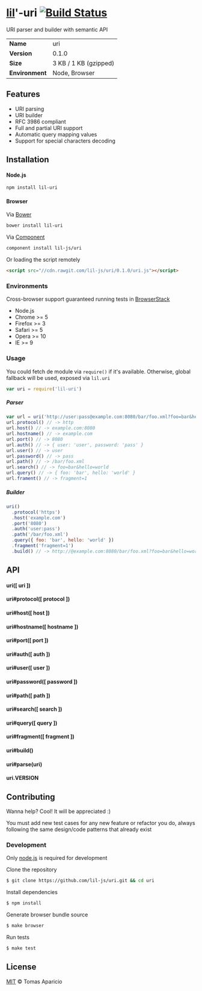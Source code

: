 # [lil](http://lil-js.github.io)'-uri [![Build Status](https://api.travis-ci.org/lil-js/uri.svg?branch=master)][travis]

URI parser and builder with semantic API

<table>
<tr>
<td><b>Name</b></td><td>uri</td>
</tr>
<tr>
<td><b>Version</b></td><td>0.1.0</td>
</tr>
<tr>
<td><b>Size</b></td><td>3 KB / 1 KB (gzipped)</td>
</tr>
<tr>
<td><b>Environment</b></td><td>Node, Browser</td>
</tr>
</table>

## Features

- URI parsing
- URI builder
- RFC 3986 compliant
- Full and partial URI support
- Automatic query mapping values
- Support for special characters decoding

## Installation

#### Node.js
```bash
npm install lil-uri
```

#### Browser
Via [Bower](http://bower.io)
```bash
bower install lil-uri
```
Via [Component](http://component.io/)
```bash
component install lil-js/uri
```
Or loading the script remotely
```html
<script src="//cdn.rawgit.com/lil-js/uri/0.1.0/uri.js"></script>
```

### Environments

Cross-browser support guaranteed running tests in [BrowserStack](http://browserstack.com/)

- Node.js
- Chrome >= 5
- Firefox >= 3
- Safari >= 5
- Opera >= 10
- IE >= 9

### Usage

You could fetch de module via `require()` if it's available.
Otherwise, global fallback will be used, exposed via `lil.uri`
```js
var uri = require('lil-uri')
```

##### Parser
```js
var url = uri('http://user:pass@example.com:8080/bar/foo.xml?foo=bar&hello=world&#frament=1')
url.protocol() // -> http
url.host() // -> example.com:8080
url.hostname() // -> example.com
url.port() // -> 8080
url.auth() // -> { user: 'user', password: 'pass' }
url.user() // -> user
url.password() // -> pass
url.path() // -> /bar/foo.xml
url.search() // -> foo=bar&hello=world
url.query() // -> { foo: 'bar', hello: 'world' }
url.frament() // -> fragment=1
```

##### Builder
```js
uri()
  .protocol('https')
  .host('example.com')
  .port('8080')
  .auth('user:pass')
  .path('/bar/foo.xml')
  .query({ foo: 'bar', hello: 'world' })
  .fragment('fragment=1')
  .build() // -> http://@example.com:8080/bar/foo.xml?foo=bar&hello=world&#frament=1
```

## API

#### uri([ uri ])

#### uri#protocol([ protocol ])

#### uri#host([ host ])

#### uri#hostname([ hostname ])

#### uri#port([ port ])

#### uri#auth([ auth ])

#### uri#user([ user ])

#### uri#password([ password ])

#### uri#path([ path ])

#### uri#search([ search ])

#### uri#query([ query ])

#### uri#fragment([ fragment ])

#### uri#build()

#### uri#parse(uri)

#### uri.VERSION

## Contributing

Wanna help? Cool! It will be appreciated :)

You must add new test cases for any new feature or refactor you do,
always following the same design/code patterns that already exist

### Development

Only [node.js](http://nodejs.org) is required for development

Clone the repository
```bash
$ git clone https://github.com/lil-js/uri.git && cd uri
```

Install dependencies
```bash
$ npm install
```

Generate browser bundle source
```bash
$ make browser
```

Run tests
```bash
$ make test
```

## License

[MIT](http://opensource.org/licenses/MIT) © Tomas Aparicio

[travis]: http://travis-ci.org/lil-js/uri
